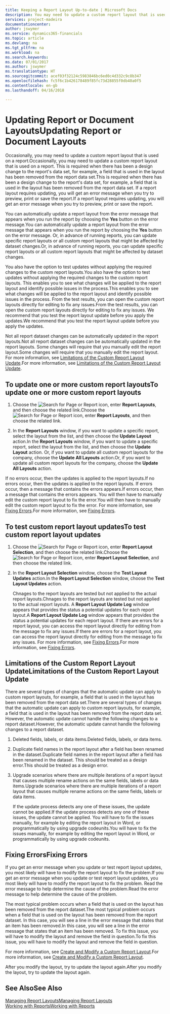 ```yaml
---
title: Keeping a Report Layout Up-to-date | Microsoft Docs
description: You may need to update a custom report layout that is used on a report. This is required when there has been a design change to the report's data set, for example, a field that is used in the layout has been removed from the report data set.
services: project-madeira
documentationcenter: 
author: jswymer
ms.service: dynamics365-financials
ms.topic: article
ms.devlang: na
ms.tgt_pltfrm: na
ms.workload: na
ms.search.keywords: 
ms.date: 07/01/2017
ms.author: jswymer
ms.translationtype: HT
ms.sourcegitcommit: acef03f32124c5983846bc6ed0c4d332c9c8b347
ms.openlocfilehash: fc5f6c1b426178489f85fc73d28855f0db40a0f5
ms.contentlocale: en-gb
ms.lasthandoff: 04/16/2018

---
```

# <a name="updating-report-or-document-layouts"></a><span data-ttu-id="af150-104">Updating Report or Document Layouts</span><span class="sxs-lookup"><span data-stu-id="af150-104">Updating Report or Document Layouts</span></span>
<span data-ttu-id="af150-105">Occasionally, you may need to update a custom report layout that is used on a report.</span><span class="sxs-lookup"><span data-stu-id="af150-105">Occasionally, you may need to update a custom report layout that is used on a report.</span></span> <span data-ttu-id="af150-106">This is required when there has been a design change to the report's data set, for example, a field that is used in the layout has been removed from the report data set.</span><span class="sxs-lookup"><span data-stu-id="af150-106">This is required when there has been a design change to the report's data set, for example, a field that is used in the layout has been removed from the report data set.</span></span> <span data-ttu-id="af150-107">If a report layout requires updating, you will get an error message when you try to preview, print or save the report.</span><span class="sxs-lookup"><span data-stu-id="af150-107">If a report layout requires updating, you will get an error message when you try to preview, print or save the report.</span></span>  
  
<span data-ttu-id="af150-108">You can automatically update a report layout from the error message that appears when you run the report by choosing the **Yes** button on the error message.</span><span class="sxs-lookup"><span data-stu-id="af150-108">You can automatically update a report layout from the error message that appears when you run the report by choosing the **Yes** button on the error message.</span></span> <span data-ttu-id="af150-109">Or, in advance of running reports, you can update specific report layouts or all custom report layouts that might be affected by dataset changes.</span><span class="sxs-lookup"><span data-stu-id="af150-109">Or, in advance of running reports, you can update specific report layouts or all custom report layouts that might be affected by dataset changes.</span></span>  
  
<span data-ttu-id="af150-110">You also have the option to test updates without applying the required changes to the custom report layouts.</span><span class="sxs-lookup"><span data-stu-id="af150-110">You also have the option to test updates without applying the required changes to the custom report layouts.</span></span> <span data-ttu-id="af150-111">This enables you to see what changes will be applied to the report layout and identify possible issues in the process.</span><span class="sxs-lookup"><span data-stu-id="af150-111">This enables you to see what changes will be applied to the report layout and identify possible issues in the process.</span></span> <span data-ttu-id="af150-112">From the test results, you can open the custom report layouts directly for editing to fix any issues.</span><span class="sxs-lookup"><span data-stu-id="af150-112">From the test results, you can open the custom report layouts directly for editing to fix any issues.</span></span> <span data-ttu-id="af150-113">We recommend that you test the report layout update before you apply the updates.</span><span class="sxs-lookup"><span data-stu-id="af150-113">We recommend that you test the report layout update before you apply the updates.</span></span>  
  
<span data-ttu-id="af150-114">Not all report dataset changes can be automatically updated in the report layouts.</span><span class="sxs-lookup"><span data-stu-id="af150-114">Not all report dataset changes can be automatically updated in the report layouts.</span></span> <span data-ttu-id="af150-115">Some changes will require that you manually edit the report layout.</span><span class="sxs-lookup"><span data-stu-id="af150-115">Some changes will require that you manually edit the report layout.</span></span> <span data-ttu-id="af150-116">For more information, see [Limitations of the Custom Report Layout Update](ui-update-report-layouts.md#UpdateLimitations).</span><span class="sxs-lookup"><span data-stu-id="af150-116">For more information, see [Limitations of the Custom Report Layout Update](ui-update-report-layouts.md#UpdateLimitations).</span></span>  
  
## <a name="to-update-one-or-more-custom-report-layouts"></a><span data-ttu-id="af150-117">To update one or more custom report layouts</span><span class="sxs-lookup"><span data-stu-id="af150-117">To update one or more custom report layouts</span></span>  
  
1.  <span data-ttu-id="af150-118">Choose the ![Search for Page or Report](media/ui-search/search_small.png "Search for Page or Report icon") icon, enter **Report Layouts**, and then choose the related link.</span><span class="sxs-lookup"><span data-stu-id="af150-118">Choose the ![Search for Page or Report](media/ui-search/search_small.png "Search for Page or Report icon") icon, enter **Report Layouts**, and then choose the related link.</span></span>  
  
2.  <span data-ttu-id="af150-119">In the **Report Layouts** window, if you want to update a specific report, select the layout from the list, and then choose the **Update Layout** action.</span><span class="sxs-lookup"><span data-stu-id="af150-119">In the **Report Layouts** window, if you want to update a specific report, select the layout from the list, and then choose the **Update Layout** action.</span></span> <span data-ttu-id="af150-120">Or, if you want to update all custom report layouts for the company, choose the **Update All Layouts** action.</span><span class="sxs-lookup"><span data-stu-id="af150-120">Or, if you want to update all custom report layouts for the company, choose the **Update All Layouts** action.</span></span>  

<span data-ttu-id="af150-121">If no errors occur, then the updates is applied to the report layouts.</span><span class="sxs-lookup"><span data-stu-id="af150-121">If no errors occur, then the updates is applied to the report layouts.</span></span> <span data-ttu-id="af150-122">If errors occur, then a message that contains the errors appears.</span><span class="sxs-lookup"><span data-stu-id="af150-122">If errors occur, then a message that contains the errors appears.</span></span> <span data-ttu-id="af150-123">You will then have to manually edit the custom report layout to fix the error.</span><span class="sxs-lookup"><span data-stu-id="af150-123">You will then have to manually edit the custom report layout to fix the error.</span></span> <span data-ttu-id="af150-124">For more information, see [Fixing Errors](ui-update-report-layouts.md#FixErrors).</span><span class="sxs-lookup"><span data-stu-id="af150-124">For more information, see [Fixing Errors](ui-update-report-layouts.md#FixErrors).</span></span>  

## <a name="to-test-custom-report-layout-updates"></a><span data-ttu-id="af150-125">To test custom report layout updates</span><span class="sxs-lookup"><span data-stu-id="af150-125">To test custom report layout updates</span></span>  
  
1. <span data-ttu-id="af150-126">Choose the ![Search for Page or Report](media/ui-search/search_small.png "Search for Page or Report icon") icon, enter **Report Layout Selection**, and then choose the related link.</span><span class="sxs-lookup"><span data-stu-id="af150-126">Choose the ![Search for Page or Report](media/ui-search/search_small.png "Search for Page or Report icon") icon, enter **Report Layout Selection**, and then choose the related link.</span></span>  
  
2. <span data-ttu-id="af150-127">In the **Report Layout Selection** window, choose the **Test Layout Updates** action.</span><span class="sxs-lookup"><span data-stu-id="af150-127">In the **Report Layout Selection** window, choose the **Test Layout Updates** action.</span></span>  
  
   <span data-ttu-id="af150-128">Chnages to the report layouts are tested but not applied to the actual report layouts.</span><span class="sxs-lookup"><span data-stu-id="af150-128">Chnages to the report layouts are tested but not applied to the actual report layouts.</span></span> <span data-ttu-id="af150-129">A **Report Layout Update Log** window appears that provides the status a potential updates for each report layout.</span><span class="sxs-lookup"><span data-stu-id="af150-129">A **Report Layout Update Log** window appears that provides the status a potential updates for each report layout.</span></span> <span data-ttu-id="af150-130">If there are errors for a report layout, you can access the report layout directly for editing from the message to fix any issues.</span><span class="sxs-lookup"><span data-stu-id="af150-130">If there are errors for a report layout, you can access the report layout directly for editing from the message to fix any issues.</span></span> <span data-ttu-id="af150-131">For more information, see [Fixing Errors](ui-update-report-layouts.md#FixErrors).</span><span class="sxs-lookup"><span data-stu-id="af150-131">For more information, see [Fixing Errors](ui-update-report-layouts.md#FixErrors).</span></span>  
  
##  <a name="UpdateLimitations"></a> <span data-ttu-id="af150-132">Limitations of the Custom Report Layout Update</span><span class="sxs-lookup"><span data-stu-id="af150-132">Limitations of the Custom Report Layout Update</span></span>  
 <span data-ttu-id="af150-133">There are several types of changes that the automatic update can apply to custom report layouts, for example, a field that is used in the layout has been removed from the report data set.</span><span class="sxs-lookup"><span data-stu-id="af150-133">There are several types of changes that the automatic update can apply to custom report layouts, for example, a field that is used in the layout has been removed from the report data set.</span></span> <span data-ttu-id="af150-134">However, the automatic update cannot handle the following changes to a report dataset.</span><span class="sxs-lookup"><span data-stu-id="af150-134">However, the automatic update cannot handle the following changes to a report dataset.</span></span>  
  
1. <span data-ttu-id="af150-135">Deleted fields, labels, or data items.</span><span class="sxs-lookup"><span data-stu-id="af150-135">Deleted fields, labels, or data items.</span></span>  
  
2. <span data-ttu-id="af150-136">Duplicate field names in the report layout after a field has been renamed in the dataset.</span><span class="sxs-lookup"><span data-stu-id="af150-136">Duplicate field names in the report layout after a field has been renamed in the dataset.</span></span> <span data-ttu-id="af150-137">This should be treated as a design error.</span><span class="sxs-lookup"><span data-stu-id="af150-137">This should be treated as a design error.</span></span>  
  
3. <span data-ttu-id="af150-138">Upgrade scenarios where there are multiple iterations of a report layout that causes multiple rename actions on the same fields, labels or data items.</span><span class="sxs-lookup"><span data-stu-id="af150-138">Upgrade scenarios where there are multiple iterations of a report layout that causes multiple rename actions on the same fields, labels or data items.</span></span>  
  
   <span data-ttu-id="af150-139">If the update process detects any one of these issues, the update cannot be applied.</span><span class="sxs-lookup"><span data-stu-id="af150-139">If the update process detects any one of these issues, the update cannot be applied.</span></span> <span data-ttu-id="af150-140">You will have to fix the issues manually, for example by editing the report layout in Word, or programmatically by using upgrade codeunits.</span><span class="sxs-lookup"><span data-stu-id="af150-140">You will have to fix the issues manually, for example by editing the report layout in Word, or programmatically by using upgrade codeunits.</span></span>  
  
##  <a name="FixErrors"></a> <span data-ttu-id="af150-141">Fixing Errors</span><span class="sxs-lookup"><span data-stu-id="af150-141">Fixing Errors</span></span>  
 <span data-ttu-id="af150-142">If you get an error message when you update or test report layout updates, you most likely will have to modify the report layout to fix the problem.</span><span class="sxs-lookup"><span data-stu-id="af150-142">If you get an error message when you update or test report layout updates, you most likely will have to modify the report layout to fix the problem.</span></span> <span data-ttu-id="af150-143">Read the error message to help determine the cause of the problem.</span><span class="sxs-lookup"><span data-stu-id="af150-143">Read the error message to help determine the cause of the problem.</span></span>  
  
 <span data-ttu-id="af150-144">The most typical problem occurs when a field that is used on the layout has been removed from the report dataset.</span><span class="sxs-lookup"><span data-stu-id="af150-144">The most typical problem occurs when a field that is used on the layout has been removed from the report dataset.</span></span> <span data-ttu-id="af150-145">In this case, you will see a line in the error message that states that an item has been removed.</span><span class="sxs-lookup"><span data-stu-id="af150-145">In this case, you will see a line in the error message that states that an item has been removed.</span></span> <span data-ttu-id="af150-146">To fix this issue, you will have to modify the layout and remove the field in question.</span><span class="sxs-lookup"><span data-stu-id="af150-146">To fix this issue, you will have to modify the layout and remove the field in question.</span></span>  
  
 <span data-ttu-id="af150-147">For more information, see [Create and Modify a Custom Report Layout](ui-how-create-custom-report-layout.md#ModifyCustomLayout).</span><span class="sxs-lookup"><span data-stu-id="af150-147">For more information, see [Create and Modify a Custom Report Layout](ui-how-create-custom-report-layout.md#ModifyCustomLayout).</span></span>  
  
 <span data-ttu-id="af150-148">After you modify the layout, try to update the layout again.</span><span class="sxs-lookup"><span data-stu-id="af150-148">After you modify the layout, try to update the layout again.</span></span>  
  
## <a name="see-also"></a><span data-ttu-id="af150-149">See Also</span><span class="sxs-lookup"><span data-stu-id="af150-149">See Also</span></span>  
 [<span data-ttu-id="af150-150">Managing Report Layouts</span><span class="sxs-lookup"><span data-stu-id="af150-150">Managing Report Layouts</span></span>](ui-manage-report-layouts.md)  
 [<span data-ttu-id="af150-151">Working with Reports</span><span class="sxs-lookup"><span data-stu-id="af150-151">Working with Reports</span></span>](ui-work-report.md)  
